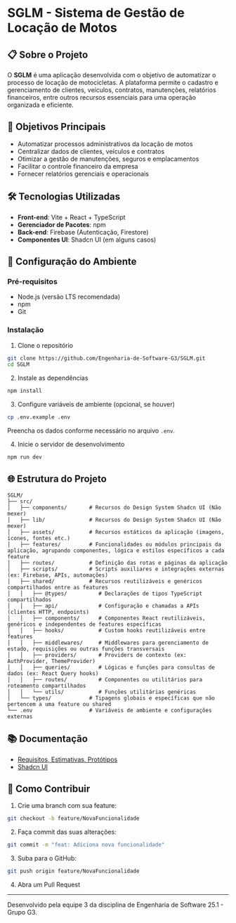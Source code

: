 # SGLM - Sistema de Gestão de Locação de Motos

## 📋 Sobre o Projeto

O **SGLM** é uma aplicação desenvolvida com o objetivo de automatizar o processo de locação de motocicletas. A plataforma permite o cadastro e gerenciamento de clientes, veículos, contratos, manutenções, relatórios financeiros, entre outros recursos essenciais para uma operação organizada e eficiente.

## 🎯 Objetivos Principais

- Automatizar processos administrativos da locação de motos
- Centralizar dados de clientes, veículos e contratos
- Otimizar a gestão de manutenções, seguros e emplacamentos
- Facilitar o controle financeiro da empresa
- Fornecer relatórios gerenciais e operacionais

## 🛠 Tecnologias Utilizadas

- **Front-end**: Vite + React + TypeScript
- **Gerenciador de Pacotes**: npm
- **Back-end**: Firebase (Autenticação, Firestore)
- **Componentes UI**: Shadcn UI (em alguns casos)

## 🔧 Configuração do Ambiente

### Pré-requisitos

- Node.js (versão LTS recomendada)
- npm
- Git

### Instalação

1. Clone o repositório

```bash
git clone https://github.com/Engenharia-de-Software-G3/SGLM.git
cd SGLM
```

2. Instale as dependências

```bash
npm install
```

3. Configure variáveis de ambiente (opcional, se houver)

```bash
cp .env.example .env
```

Preencha os dados conforme necessário no arquivo `.env`.

4. Inicie o servidor de desenvolvimento

```bash
npm run dev
```

## 🌐 Estrutura do Projeto

```
SGLM/
├── src/
│   ├── components/       # Recursos do Design System Shadcn UI (Não mexer)
│   ├── lib/              # Recursos do Design System Shadcn UI (Não mexer)
│   ├── assets/           # Recursos estáticos da aplicação (imagens, ícones, fontes etc.)
│   ├── features/         # Funcionalidades ou módulos principais da aplicação, agrupando componentes, lógica e estilos específicos a cada feature
│   ├── routes/           # Definição das rotas e páginas da aplicação
│   ├── scripts/          # Scripts auxiliares e integrações externas (ex: Firebase, APIs, automações)
│   ├── shared/           # Recursos reutilizáveis e genéricos compartilhados entre as features
│   │   ├── @types/          # Declarações de tipos TypeScript compartilhados
│   │   ├── api/             # Configuração e chamadas a APIs (clientes HTTP, endpoints)
│   │   ├── components/      # Componentes React reutilizáveis, genéricos e independentes de features específicas
│   │   ├── hooks/           # Custom hooks reutilizáveis entre features
│   │   ├── middlewares/     # Middlewares para gerenciamento de estado, requisições ou outras funções transversais
│   │   ├── providers/       # Providers de contexto (ex: AuthProvider, ThemeProvider)
│   │   ├── queries/         # Lógicas e funções para consultas de dados (ex: React Query hooks)
│   │   ├── routes/          # Componentes ou utilitários para roteamento compartilhados
│   │   └── utils/           # Funções utilitárias genéricas
│   └── types/            # Tipagens globais e específicas que não pertencem a uma feature ou shared
└── .env                  # Variáveis de ambiente e configurações externas

```

## 📚 Documentação

- [Requisitos, Estimativas, Protótipos](https://docs.google.com/document/d/1Xex4aP1tCsKe45UkSGv53z8S6qXWfaMmSoEfx87UPuY/edit?tab=t.0)
- [Shadcn UI](https://ui.shadcn.com/docs/components)

## 🤝 Como Contribuir

1. Crie uma branch com sua feature:

```bash
git checkout -b feature/NovaFuncionalidade
```

2. Faça commit das suas alterações:

```bash
git commit -m "feat: Adiciona nova funcionalidade"
```

3. Suba para o GitHub:

```bash
git push origin feature/NovaFuncionalidade
```

4. Abra um Pull Request

---

Desenvolvido pela equipe 3 da disciplina de Engenharia de Software 25.1 - Grupo G3.
